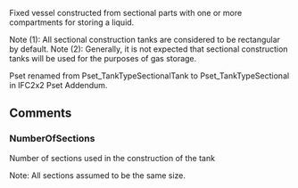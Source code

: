 Fixed vessel constructed from sectional parts with one or more compartments for storing a liquid.

<!-- end of short definition -->


Note (1): All sectional construction tanks are considered to be rectangular by default.
Note (2): Generally, it is not expected that sectional construction tanks will be used for the purposes of gas storage.

Pset renamed from Pset_TankTypeSectionalTank to Pset_TankTypeSectional in IFC2x2 Pset Addendum.


## Comments

### NumberOfSections

Number of sections used in the construction of the tank

Note: All sections assumed to be the same size.

